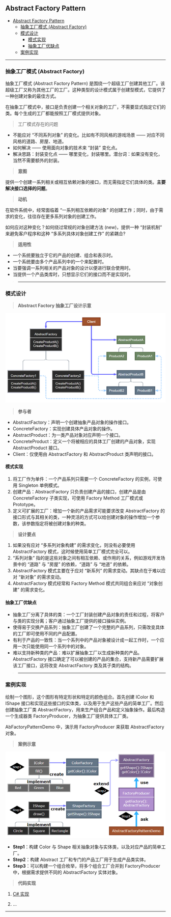 ## Abstract Factory Pattern

- [Abstract Factory Pattern](#abstract-factory-pattern)
  - [抽象工厂模式 (Abstract Factory)](#抽象工厂模式-abstract-factory)
  - [模式设计](#模式设计)
    - [模式实现](#模式实现)
    - [抽象工厂优缺点](#抽象工厂优缺点)
  - [案例实现](#案例实现)

---
### 抽象工厂模式 (Abstract Factory)

抽象工厂模式 (Abstract Factory Pattern) 是围绕一个超级工厂创建其他工厂。该超级工厂又称为其他工厂的工厂。这种类型的设计模式属于创建型模式，它提供了一种创建对象的最佳方式。

在抽象工厂模式中，接口是负责创建一个相关对象的工厂，不需要显式指定它们的类。每个生成的工厂都能按照工厂模式提供对象。

> 工厂模式存在的问题

- 不能应对 “不同系列对象” 的变化。比如有不同风格的游戏场景 —— 对应不同风格的道路、房屋、地道。
- 如何解决 —— 使用面向对象的技术来 “封装” 变化点。
- 解决思路：封装变化点 —— 哪里变化，封装哪里。潜台词：如果没有变化，当然不需要额外的封装。

> **意图**

提供一个创建一系列相关或相互依赖对象的接口，而无需指定它们具体的类。**主要解决接口选择的问题**。

> **动机**

在软件系统中，经常面临着 “一系列相互依赖的对象” 的创建工作；同时，由于需求的变化，往往存在更多系列对象的创建工作。

如何应对这种变化？如何绕过常规的对象创建方法 (new)，提供一种 “封装机制” 来避免客户程序和这种 “多系列具体对象创建工作” 的紧耦合?

> **适用性**

- 一个系统要独立于它的产品的创建、组合和表示时。
- 一个系统要由多个产品系列中的一个来配置时。
- 当要强调一系列相关的产品对象的设计以便进行联合使用时。
- 当提供一个产品类库时，只想显示它们的接口而不是实现时。

>---
### 模式设计

> **Abstract Factory 抽象工厂设计示意**

  ![抽象工厂](img/抽象工厂模式设计.png)

> **参与者**

- AbstractFactory：声明一个创建抽象产品对象的操作接口。
- ConcreteFactory：实现创建具体产品对象的操作。
- AbstractProduct：为一类产品对象对应声明一个接口。
- ConcreteProduct：定义一个将被相应的具体工厂创建的产品对象，实现 AbstractProduct 接口。
- Client：仅使用由 AbstractFactory 和 AbstractProduct 类声明的接口。

#### 模式实现

1. 将工厂作为单件：一个产品系列只需要一个 ConcreteFactory 的实例，可使用 Singleton 单例模式。
2. 创建产品：AbstractFactory 只负责创建产品的接口，创建产品是由 ConcreteFactory 子类实现，可使用 Factory Method 工厂模式或 Prototype。
3. 定义可扩展的工厂：增加一个新的产品需求可能要求改变 AbstractFactory 的接口形式与其相关的类，一种灵活的方式可以给创建对象的操作增加一个参数，该参数指定将被创建对象的种类。

> **设计要点**

1. 如果没有应对 “多系列对象构建” 的需求变化，则没有必要使用 AbstractFactory 模式，这时候使用简单工厂模式完全可以。
2. “系列对象” 指的是这些对象之间有相互依赖、或作用的关系，例如游戏开发场景中的 “道路” 与 "房屋” 的依赖，“道路” 与 “地道” 的依赖。
3. AbstractFactory 模式主要在于应对 “新系列” 的需求变动。其缺点在于难以应对 “新对象” 的需求变动。
4. AbstractFactory 模式经常和 Factory Method 模式共同组合来应对 “对象创建” 的需求变化。

#### 抽象工厂优缺点

- 抽象工厂分离了具体的类：一个工厂封装创建产品对象的责任和过程，将客户与类的实现分离；客户通过抽象工厂提供的接口操纵实例。
- 使得易于交换产品系列：抽象工厂创建了一个完整的产品系列，只需改变具体的工厂即可使用不同的产品配置。
- 有利于产品的一致性：当一个系列中的产品对象被设计成一起工作时，一个应用一次只能使用同一个系列中的对象。
- 难以支持新种类的产品：难以扩展抽象工厂以生成新种类的产品。AbstractFactory 接口确定了可以被创建的产品的集合，支持新产品需要扩展该工厂接口，这将改变 AbstractFactory 类及其子类的结构。

>---
### 案例实现

绘制一个图形，这个图形有特定形状和特定的颜色组合。首先创建 IColor 和 IShape 接口和实现这些接口的实体类，以及用于生产这些产品的简单工厂。然后创建抽象工厂类 AbstractFactory，用来生产组合产品和定义抽象操作。最后构造一个生成器类 FactoryProducer，为抽象工厂提供具体工厂类。

AbFactoryPatternDemo 中，演示用 FactoryProducer 来获取 AbstractFactory 对象。

> **案例示意**

  ![案例示意](img/抽象工厂案例.png)

- **Step1**：构建 Color 与 Shape 相关抽象对象与实体类，以及对应产品的简单工厂。
- **Step2**：构建 Abstract 工厂和专门的产品工厂用于生成产品类实体。
- **Step3**：可以构建一个组合枚举，将多个组合工厂合并到 FactoryProducer 中，根据需求提供不同的 AbstractFactory 实体对象。

> **代码实现**

1. [C# 实现](../../_DP_04_程序参考/DesignPatterns%20For%20CSharp/Creational%20Patterns/Abstract%20Factory/AbstractFactory.cs)

2. ...

---